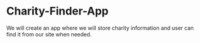 # Charity-Finder-App
We will create an app where we will store charity information and user can find it from our site when needed.
